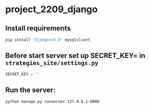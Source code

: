 # project_2209_django


## Install requirements

```bash
pip install "Django>=5.0" mysqlclient
```

## Before start server set up SECRET_KEY= in `strategies_site/settings.py`
```python
SECRET_KEY = ''
```

## Run the server:
```bash
python manage.py runserver 127.0.0.1:8000
```




